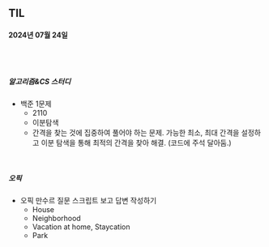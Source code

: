 ## TIL
#### 2024년 07월 24일

<br>
<br>

##### 알고리즘&CS 스터디
- 백준 1문제
    - 2110
    - 이분탐색
    - 간격을 찾는 것에 집중하여 풀어야 하는 문제. 가능한 최소, 최대 간격을 설정하고 이분 탐색을 통해 최적의 간격을 찾아 해결. (코드에 주석 달아둠.) 


<br>


##### 오픽
- 오픽 만수르 질문 스크립트 보고 답변 작성하기
    - House
    - Neighborhood
    - Vacation at home, Staycation
    - Park